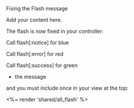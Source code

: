 Fixing the Flash message

Add your content here.

The flash is now fixed
in your controller:

Call flash[:notice] for blue

Call flash[:error] for red

Call flash[:success] for green
+ the message


and you must include once in your view at the top:

<%= render 'shared/all\_flash' %>
